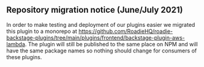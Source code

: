 ## Repository migration notice (June/July 2021)

In order to make testing and deployment of our plugins easier we migrated this plugin to a monorepo at
https://github.com/RoadieHQ/roadie-backstage-plugins/tree/main/plugins/frontend/backstage-plugin-aws-lambda.
The plugin will still be published to the same place on NPM and will have the same package names so nothing should
change for consumers of these plugins.
